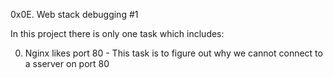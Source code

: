 0x0E. Web stack debugging #1

In this project there is only one task which includes:

0. Nginx likes port 80 - This task is to figure out why we cannot connect to a sserver on port 80
